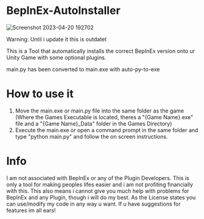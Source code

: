 # BepInEx-AutoInstaller

![Screenshot 2023-04-20 192702](https://user-images.githubusercontent.com/130381580/234021858-325977b6-dfb9-41ee-8ba3-52157a9201ae.png)

Warning: Until i update it this is outdatet

This is a Tool that automatically installs the correct BepInEx version onto ur Unity Game with some optional plugins.

main.py has been converted to main.exe with auto-py-to-exe

# How to use it

1. Move the main.exe or main.py file into the same folder as the game (Where the Games Executable is located, theres a "{Game Name}.exe" file and a "{Game Name}_Data" folder in the Games Directory)
2. Execute the main.exe or open a command prompt in the same folder and type "python main.py" and follow the on screen instructions.

# Info

I am not associated with BepInEx or any of the Plugin Developers. This is only a tool for making peoples lifes easier and i am not profiting financially with this. This also means i cannot give you much help with problems for BepInEx and any Plugin, though i will do my best. As the License states you can use/modify my code in any way u want. If u have suggestions for features im all ears!

